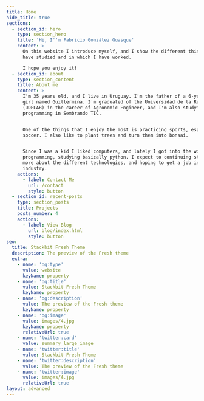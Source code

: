 ```yaml
---
title: Home
hide_title: true
sections:
  - section_id: hero
    type: section_hero
    title: 'Hi, I''m Fabricio González Guasque'
    content: >
      On this website I introduce myself, and I show the different things that I
      have studied and in which I have worked.

      I hope you enjoy it! 
  - section_id: about
    type: section_content
    title: About me
    content: >
      I'm 35 years old, and I live in Uruguay. I'm the father of a 6-year-old
      girl named Guillermina. I'm graduated of the Universidad de la República
      (UDELAR) in the career of Agronomic Engineer, and I'm also studying
      programming in Sembrando TIC.


      One of the things that I enjoy the most is practicing sports, especially
      soccer. I also like to plant trees and turn them into bonsai.


      Since I was a kid I liked computers, and lately I got into the world of
      programming, studying basically python. I expect to continuing studying
      more about the different technologies, and hoping to get a job in this
      industry.
    actions:
      - label: Contact Me
        url: /contact
        style: button
  - section_id: recent-posts
    type: section_posts
    title: Projects
    posts_number: 4
    actions:
      - label: View Blog
        url: blog/index.html
        style: button
seo:
  title: Stackbit Fresh Theme
  description: The preview of the Fresh theme
  extra:
    - name: 'og:type'
      value: website
      keyName: property
    - name: 'og:title'
      value: Stackbit Fresh Theme
      keyName: property
    - name: 'og:description'
      value: The preview of the Fresh theme
      keyName: property
    - name: 'og:image'
      value: images/4.jpg
      keyName: property
      relativeUrl: true
    - name: 'twitter:card'
      value: summary_large_image
    - name: 'twitter:title'
      value: Stackbit Fresh Theme
    - name: 'twitter:description'
      value: The preview of the Fresh theme
    - name: 'twitter:image'
      value: images/4.jpg
      relativeUrl: true
layout: advanced
---
```

